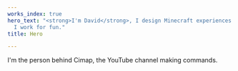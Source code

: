 ```yaml
---
works_index: true
hero_text: "<strong>I'm David</strong>, I design Minecraft experiences. But most importantly,
  I work for fun."
title: Hero

---
```

<Hero :text="$page.frontmatter.hero_text" /> 

I'm the person behind Cimap, the YouTube channel making commands.

<WorksList />
